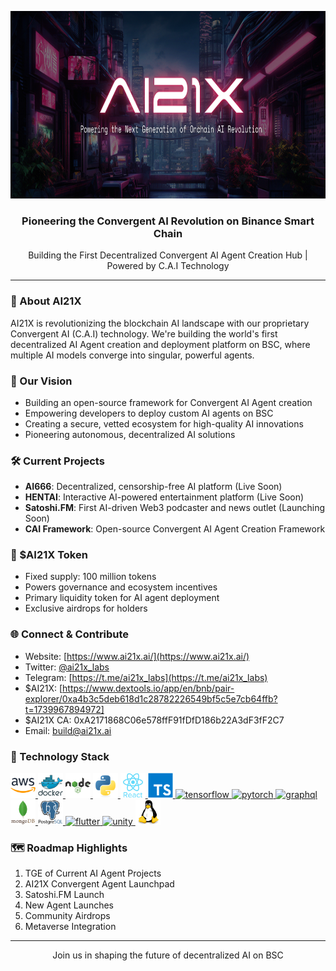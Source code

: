 <p align="center">
  <img width="800" height="300" src="https://github.com/AI21X/AI21X/blob/main/AI21X%20COVER.png" />
</p>

<h3 align="center">Pioneering the Convergent AI Revolution on Binance Smart Chain</h3>

<p align="center">Building the First Decentralized Convergent AI Agent Creation Hub | Powered by C.A.I Technology</p>

---

### 🤖 About AI21X

AI21X is revolutionizing the blockchain AI landscape with our proprietary Convergent AI (C.A.I) technology. We're building the world's first decentralized AI Agent creation and deployment platform on BSC, where multiple AI models converge into singular, powerful agents.

### 🔮 Our Vision

- Building an open-source framework for Convergent AI Agent creation
- Empowering developers to deploy custom AI agents on BSC
- Creating a secure, vetted ecosystem for high-quality AI innovations
- Pioneering autonomous, decentralized AI solutions

### 🛠️ Current Projects

- **AI666**: Decentralized, censorship-free AI platform (Live Soon)
- **HENTAI**: Interactive AI-powered entertainment platform (Live Soon)
- **Satoshi.FM**: First AI-driven Web3 podcaster and news outlet (Launching Soon)
- **CAI Framework**: Open-source Convergent AI Agent Creation Framework

### 💎 $AI21X Token

- Fixed supply: 100 million tokens
- Powers governance and ecosystem incentives
- Primary liquidity token for AI agent deployment
- Exclusive airdrops for holders

### 🌐 Connect & Contribute

- Website: [https://www.ai21x.ai/](https://www.ai21x.ai/)
- Twitter: [@ai21x_labs](https://twitter.com/ai21x_labs)
- Telegram: [https://t.me/ai21x_labs](https://t.me/ai21x_labs)
- $AI21X: [https://www.dextools.io/app/en/bnb/pair-explorer/0xa4b3c5deb618d1c28782226549bf5c5e7cb64ffb?t=1739967894972]
- $AI21X CA: 0xA2171868C06e578ffF91fDfD186b22A3dF3fF2C7
- Email: build@ai21x.ai

### 🔧 Technology Stack

<p align="left">
  <a href="https://aws.amazon.com" target="_blank" rel="noreferrer">
    <img src="https://raw.githubusercontent.com/devicons/devicon/master/icons/amazonwebservices/amazonwebservices-original-wordmark.svg" alt="aws" width="40" height="40"/>
  </a>
  <a href="https://www.docker.com/" target="_blank" rel="noreferrer">
    <img src="https://raw.githubusercontent.com/devicons/devicon/master/icons/docker/docker-original-wordmark.svg" alt="docker" width="40" height="40"/>
  </a>
  <a href="https://nodejs.org" target="_blank" rel="noreferrer">
    <img src="https://raw.githubusercontent.com/devicons/devicon/master/icons/nodejs/nodejs-original-wordmark.svg" alt="nodejs" width="40" height="40"/>
  </a>
  <a href="https://www.python.org" target="_blank" rel="noreferrer">
    <img src="https://raw.githubusercontent.com/devicons/devicon/master/icons/python/python-original.svg" alt="python" width="40" height="40"/>
  </a>
  <a href="https://reactjs.org/" target="_blank" rel="noreferrer">
    <img src="https://raw.githubusercontent.com/devicons/devicon/master/icons/react/react-original-wordmark.svg" alt="react" width="40" height="40"/>
  </a>
  <a href="https://www.typescriptlang.org/" target="_blank" rel="noreferrer">
    <img src="https://raw.githubusercontent.com/devicons/devicon/master/icons/typescript/typescript-original.svg" alt="typescript" width="40" height="40"/>
  </a>
  <a href="https://www.tensorflow.org" target="_blank" rel="noreferrer">
    <img src="https://www.vectorlogo.zone/logos/tensorflow/tensorflow-icon.svg" alt="tensorflow" width="40" height="40"/>
  </a>
  <a href="https://pytorch.org/" target="_blank" rel="noreferrer">
    <img src="https://www.vectorlogo.zone/logos/pytorch/pytorch-icon.svg" alt="pytorch" width="40" height="40"/>
  </a>
  <a href="https://graphql.org" target="_blank" rel="noreferrer">
    <img src="https://www.vectorlogo.zone/logos/graphql/graphql-icon.svg" alt="graphql" width="40" height="40"/>
  </a>
  <a href="https://www.mongodb.com/" target="_blank" rel="noreferrer">
    <img src="https://raw.githubusercontent.com/devicons/devicon/master/icons/mongodb/mongodb-original-wordmark.svg" alt="mongodb" width="40" height="40"/>
  </a>
  <a href="https://www.postgresql.org" target="_blank" rel="noreferrer">
    <img src="https://raw.githubusercontent.com/devicons/devicon/master/icons/postgresql/postgresql-original-wordmark.svg" alt="postgresql" width="40" height="40"/>
  </a>
  <a href="https://flutter.dev" target="_blank" rel="noreferrer">
    <img src="https://www.vectorlogo.zone/logos/flutterio/flutterio-icon.svg" alt="flutter" width="40" height="40"/>
  </a>
  <a href="https://unity.com/" target="_blank" rel="noreferrer">
    <img src="https://www.vectorlogo.zone/logos/unity3d/unity3d-icon.svg" alt="unity" width="40" height="40"/>
  </a>
  <a href="https://www.linux.org/" target="_blank" rel="noreferrer">
    <img src="https://raw.githubusercontent.com/devicons/devicon/master/icons/linux/linux-original.svg" alt="linux" width="40" height="40"/>
  </a>
</p>

### 🗺️ Roadmap Highlights

1. TGE of Current AI Agent Projects
2. AI21X Convergent Agent Launchpad
3. Satoshi.FM Launch
4. New Agent Launches
5. Community Airdrops
6. Metaverse Integration

---

<p align="center">Join us in shaping the future of decentralized AI on BSC</p>
